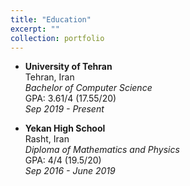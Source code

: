 ```yaml
---
title: "Education"
excerpt: ""
collection: portfolio
---
```


- **University of Tehran**  
  Tehran, Iran  
  *Bachelor of Computer Science*  
  GPA: 3.61/4 (17.55/20)  
  *Sep 2019 - Present*  

- **Yekan High School**  
  Rasht, Iran  
  *Diploma of Mathematics and Physics*  
  GPA: 4/4 (19.5/20)  
  *Sep 2016 - June 2019*  

